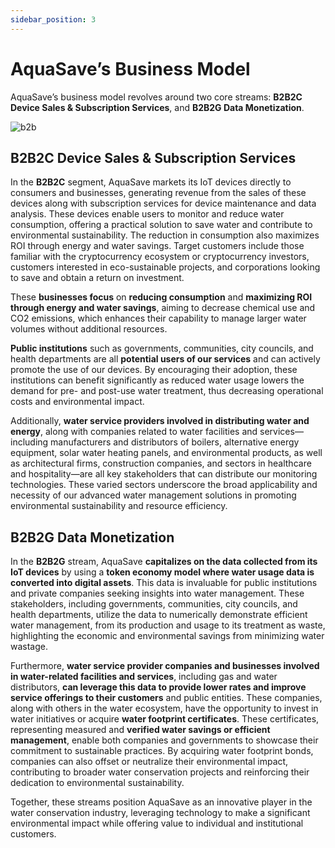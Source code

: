 ```yaml
---
sidebar_position: 3
---
```

# AquaSave’s Business Model

AquaSave’s business model revolves around two core streams: **B2B2C Device Sales & Subscription Services**, and **B2B2G Data Monetization**.

![b2b](/img/getting-started/b2b.png)

## B2B2C Device Sales & Subscription Services

In the **B2B2C** segment, AquaSave markets its IoT devices directly to consumers and businesses, generating revenue from the sales of these devices along with subscription services for device maintenance and data analysis. These devices enable users to monitor and reduce water consumption, offering a practical solution to save water and contribute to environmental sustainability. The reduction in consumption also maximizes ROI through energy and water savings. Target customers include those familiar with the cryptocurrency ecosystem or cryptocurrency investors, customers interested in eco-sustainable projects, and corporations looking to save and obtain a return on investment.

These **businesses focus** on **reducing consumption** and **maximizing ROI through energy and water savings**, aiming to decrease chemical use and CO2 emissions, which enhances their capability to manage larger water volumes without additional resources.

**Public institutions** such as governments, communities, city councils, and health departments are all **potential users of our services** and can actively promote the use of our devices. By encouraging their adoption, these institutions can benefit significantly as reduced water usage lowers the demand for pre- and post-use water treatment, thus decreasing operational costs and environmental impact.

Additionally, **water service providers involved in distributing water and energy**, along with companies related to water facilities and services—including manufacturers and distributors of boilers, alternative energy equipment, solar water heating panels, and environmental products, as well as architectural firms, construction companies, and sectors in healthcare and hospitality—are all key stakeholders that can distribute our monitoring technologies. These varied sectors underscore the broad applicability and necessity of our advanced water management solutions in promoting environmental sustainability and resource efficiency.

## B2B2G Data Monetization

In the **B2B2G** stream, AquaSave **capitalizes on the data collected from its IoT devices** by using a **token economy model where water usage data is converted into digital assets**. This data is invaluable for public institutions and private companies seeking insights into water management. These stakeholders, including governments, communities, city councils, and health departments, utilize the data to numerically demonstrate efficient water management, from its production and usage to its treatment as waste, highlighting the economic and environmental savings from minimizing water wastage.

Furthermore, **water service provider companies and businesses involved in water-related facilities and services**, including gas and water distributors, **can leverage this data to provide lower rates and improve service offerings to their customers** and public entities. These companies, along with others in the water ecosystem, have the opportunity to invest in water initiatives or acquire **water footprint certificates**. These certificates, representing measured and **verified water savings or efficient management**, enable both companies and governments to showcase their commitment to sustainable practices. By acquiring water footprint bonds, companies can also offset or neutralize their environmental impact, contributing to broader water conservation projects and reinforcing their dedication to environmental sustainability.

Together, these streams position AquaSave as an innovative player in the water conservation industry, leveraging technology to make a significant environmental impact while offering value to individual and institutional customers.